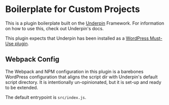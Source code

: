 # Boilerplate for Custom Projects

This is a plugin boilerplate built on the [Underpin](https://github.com/alexstandiford/underpin) Framework. For
information on how to use this, check out Underpin's docs.

This plugin expects that Underpin has been installed as a [WordPress Must-Use plugin](https://wordpress.org/support/article/must-use-plugins/).

## Webpack Config

The Webpack and NPM configuration in this plugin is a barebones WordPress configuration that aligns the script dir with
Underpin's default script directory. It is intentionally un-opinionated, but it is set-up and ready to be extended.

The default entrypoint is `src/index.js`.